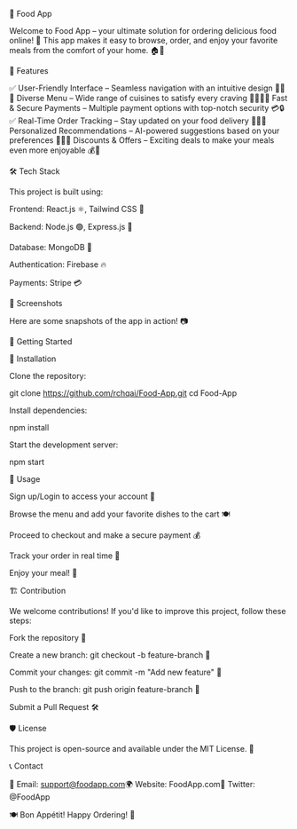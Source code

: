 🍔 Food App

Welcome to Food App – your ultimate solution for ordering delicious food online! 🚀 This app makes it easy to browse, order, and enjoy your favorite meals from the comfort of your home. 🏠🍕

🌟 Features

✅ User-Friendly Interface – Seamless navigation with an intuitive design 🎨📱✅ Diverse Menu – Wide range of cuisines to satisfy every craving 🍛🥗🍣✅ Fast & Secure Payments – Multiple payment options with top-notch security 💳🔒✅ Real-Time Order Tracking – Stay updated on your food delivery 🚚📍✅ Personalized Recommendations – AI-powered suggestions based on your preferences 🤖✨✅ Discounts & Offers – Exciting deals to make your meals even more enjoyable 💰🎁

🛠️ Tech Stack

This project is built using:

Frontend: React.js ⚛️, Tailwind CSS 🎨

Backend: Node.js 🟢, Express.js 🚀

Database: MongoDB 🍃

Authentication: Firebase 🔥

Payments: Stripe 💳

📸 Screenshots

Here are some snapshots of the app in action! 📷



🚀 Getting Started

🔧 Installation

Clone the repository:

git clone https://github.com/rchqai/Food-App.git
cd Food-App

Install dependencies:

npm install

Start the development server:

npm start

🛒 Usage

Sign up/Login to access your account 🔑

Browse the menu and add your favorite dishes to the cart 🍽️

Proceed to checkout and make a secure payment 💰

Track your order in real time 🚚

Enjoy your meal! 🎉

🏗️ Contribution

We welcome contributions! If you'd like to improve this project, follow these steps:

Fork the repository 🍴

Create a new branch: git checkout -b feature-branch 🌿

Commit your changes: git commit -m "Add new feature" 📌

Push to the branch: git push origin feature-branch 🚀

Submit a Pull Request 🛠️

🛡️ License

This project is open-source and available under the MIT License. 📜

📞 Contact

📧 Email: support@foodapp.com🌍 Website: FoodApp.com💬 Twitter: @FoodApp

🍽️ Bon Appétit! Happy Ordering! 🎉

